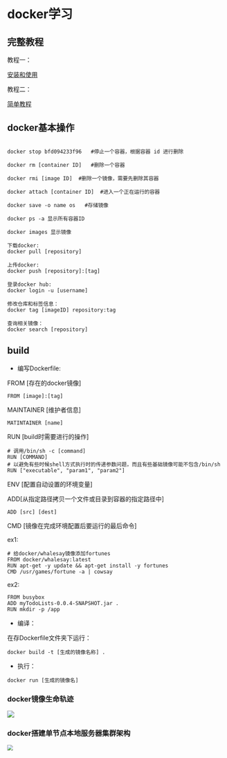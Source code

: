 # docker学习

## 完整教程
教程一：

[安装和使用](https://www.digitalocean.com/community/tutorials/how-to-install-and-use-docker-on-ubuntu-18-04#step-4-%E2%80%94-working-with-docker-images)

教程二：

[简单教程](https://docs.khadas.com/vim1/InstallDocker.html)

## docker基本操作
```

docker stop bfd094233f96   #停止一个容器，根据容器 id 进行删除

docker rm [container ID]   #删除一个容器
 
docker rmi [image ID]  #删除一个镜像，需要先删除其容器 

docker attach [container ID]  #进入一个正在运行的容器

docker save -o name os   #存储镜像

docker ps -a 显示所有容器ID

docker images 显示镜像
```

```
下载docker:
docker pull [repository]

上传docker:
docker push [repository]:[tag]

登录docker hub:
docker login -u [username]

修改仓库和标签信息：
docker tag [imageID] repository:tag

查询相关镜像：
docker search [repository]
```

## build

- 编写Dockerfile:


FROM [存在的docker镜像]

```
FROM [image]:[tag]
```

MAINTAINER [维护者信息]

```
MATINTAINER [name]
```

RUN [build时需要进行的操作]

```
# 调用/bin/sh -c [command]
RUN [COMMAND]
# 以避免有些时候shell方式执行时的传递参数问题，而且有些基础镜像可能不包含/bin/sh
RUN ["executable", "param1", "param2"]
```

ENV [配置自动设置的环境变量]

ADD[从指定路径拷贝一个文件或目录到容器的指定路径中]

```
ADD [src] [dest]
```

CMD [镜像在完成环境配置后要运行的最后命令]

ex1:

```
# 给docker/whalesay镜像添加fortunes
FROM docker/whalesay:latest
RUN apt-get -y update && apt-get install -y fortunes
CMD /usr/games/fortune -a | cowsay
```

ex2:

```
FROM busybox
ADD myTodoLists-0.0.4-SNAPSHOT.jar .
RUN mkdir -p /app
```

- 编译：


在存Dockerfile文件夹下运行：

```
docker build -t [生成的镜像名称] .
```

- 执行：


```
docker run [生成的镜像名]
```

### docker镜像生命轨迹

![](C:\Users\yang10.gao\Desktop\MyBox\UploadForGit\doc\pics\docker\docker镜像的生命轨迹.jpg)

### docker搭建单节点本地服务器集群架构

<img src="C:\Users\yang10.gao\Desktop\MyBox\UploadForGit\doc\pics\docker\docker搭建单节点本地服务器集群架构.jpg" style="zoom:80%;" />